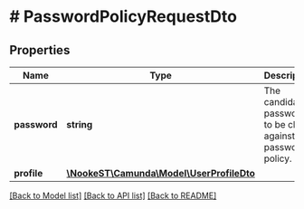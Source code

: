 # # PasswordPolicyRequestDto

## Properties

Name | Type | Description | Notes
------------ | ------------- | ------------- | -------------
**password** | **string** | The candidate password to be check against the password policy. | [optional]
**profile** | [**\NookeST\Camunda\Model\UserProfileDto**](UserProfileDto.md) |  | [optional]

[[Back to Model list]](../../README.md#models) [[Back to API list]](../../README.md#endpoints) [[Back to README]](../../README.md)
